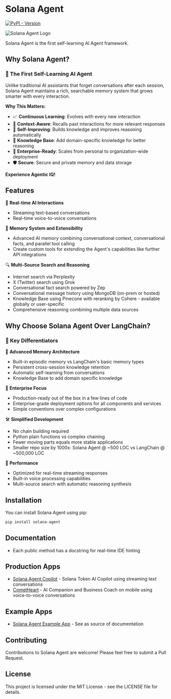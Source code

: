 # Solana Agent

[![PyPI - Version](https://img.shields.io/pypi/v/solana-agent)](https://pypi.org/project/solana-agent/)

![Solana Agent Logo](https://dl.walletbubbles.com/solana-agent-logo.png?width=200)

Solana Agent is the first self-learning AI Agent framework.

## Why Solana Agent?

### 🧬 The First Self-Learning AI Agent

Unlike traditional AI assistants that forget conversations after each session, Solana Agent maintains a rich, searchable memory system that grows smarter with every interaction.

**Why This Matters:**
- 📈 **Continuous Learning**: Evolves with every new interaction
- 🎯 **Context-Aware**: Recalls past interactions for more relevant responses
- 🔄 **Self-Improving**: Builds knowledge and improves reasoning automatically
- 🧠 **Knowledge Base**: Add domain-specific knowledge for better reasoning
- 🏢 **Enterprise-Ready**: Scales from personal to organization-wide deployment
- 🛡️ **Secure**: Secure and private memory and data storage 

**Experience Agentic IQ!**

## Features

🔄 **Real-time AI Interactions**
- Streaming text-based conversations
- Real-time voice-to-voice conversations

🧠 **Memory System and Extensibility**
- Advanced AI memory combining conversational context, conversational facts, and parallel tool calling
- Create custom tools for extending the Agent's capabilities like further API integrations

🔍 **Multi-Source Search and Reasoning**
- Internet search via Perplexity
- X (Twitter) search using Grok
- Conversational fact search powered by Zep
- Conversational message history using MongoDB (on-prem or hosted)
- Knowledge Base using Pinecone with reranking by Cohere - available globally or user-specific
- Comprehensive reasoning combining multiple data sources

## Why Choose Solana Agent Over LangChain?

### 🎯 Key Differentiators

🧠 **Advanced Memory Architecture**
   - Built-in episodic memory vs LangChain's basic memory types
   - Persistent cross-session knowledge retention
   - Automatic self-learning from conversations
   - Knowledge Base to add domain specific knowledge

🏢 **Enterprise Focus**
   - Production-ready out of the box in a few lines of code
   - Enterprise-grade deployment options for all components and services
   - Simple conventions over complex configurations

🛠️ **Simplified Development**
   - No chain building required
   - Python plain functions vs complex chaining
   - Fewer moving parts equals more stable applications
   - Smaller repo size by 1000x: Solana Agent @ ~500 LOC vs LangChain @ ~500,000 LOC

🚀 **Performance**
   - Optimized for real-time streaming responses
   - Built-in voice processing capabilities
   - Multi-source search with automatic reasoning synthesis

## Installation

You can install Solana Agent using pip:

```bash
pip install solana-agent
```

## Documentation
* Each public method has a docstring for real-time IDE hinting

## Production Apps
* [Solana Agent Copilot](https://ai.solana-agent.com) - Solana Token AI Copilot using streaming text conversations
* [CometHeart](https://cometheart.com) - AI Companion and Business Coach on mobile using voice-to-voice conversations

## Example Apps
* [Solana Agent Example App](https://github.com/truemagic-coder/solana-agent-app) - See as source of documentation

## Contributing

Contributions to Solana Agent are welcome! Please feel free to submit a Pull Request.

## License

This project is licensed under the MIT License - see the LICENSE file for details.
